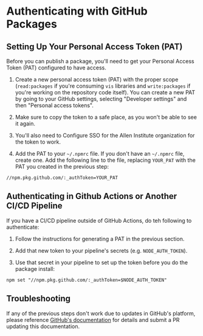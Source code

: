 # Authenticating with GitHub Packages

## Setting Up Your Personal Access Token (PAT)

Before you can publish a package, you'll need to get your Personal Access Token (PAT) configured to have access.

1. Create a new personal access token (PAT) with the proper scope (`read:packages` if you're consuming `vis` libraries and `write:packages` if you're working on the repository code itself). You can create a new PAT by going to your GitHub settings, selecting "Developer settings" and then "Personal access tokens".

2. Make sure to copy the token to a safe place, as you won't be able to see it again.

3. You'll also need to Configure SSO for the Allen Institute organization for the token to work.

4. Add the PAT to your `~/.npmrc` file. If you don't have an `~/.npmrc` file, create one. Add the following line to the file, replacing `YOUR_PAT` with the PAT you created in the previous step:

```
//npm.pkg.github.com/:_authToken=YOUR_PAT
```

## Authenticating in Github Actions or Another CI/CD Pipeline
If you have a CI/CD pipeline outside of GitHub Actions, do teh following to authenticate:

1. Follow the instructions for generating a PAT in the previous section.

2. Add that new token to your pipeline's secrets (e.g. `NODE_AUTH_TOKEN`).

3. Use that secret in your pipeline to set up the token before you do the package install:
```
npm set "//npm.pkg.github.com/:_authToken=$NODE_AUTH_TOKEN"
```

## Troubleshooting

If any of the previous steps don't work due to updates in GitHub's platform, please reference [GitHub's documentation](https://docs.github.com/en/packages/working-with-a-github-packages-registry/working-with-the-npm-registry) for details and submit a PR updating this documentation.
